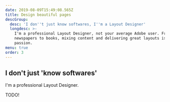 ```yaml
---
date: 2019-08-09T15:49:08.565Z
title: Design beautiful pages
descGroup:
  desc: 'I don''t just know softwares, I''m a Layout Designer'
  longdesc: >-
    I'm a professional Layout Designer, not your average Adobe user. From
    newspapers to books, mixing content and delivering great layouts is my
    passion.
menu: true
order: 3
---
```

## I don't just 'know softwares'

I'm a professional Layout Designer.

TODO!